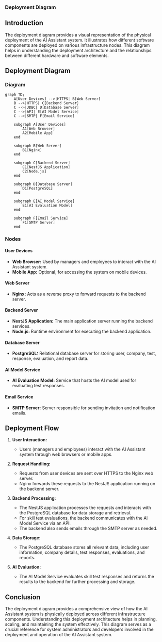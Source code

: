 ### Deployment Diagram

## Introduction

The deployment diagram provides a visual representation of the physical deployment of the AI Assistant system. It illustrates how different software components are deployed on various infrastructure nodes. This diagram helps in understanding the deployment architecture and the relationships between different hardware and software elements.

## Deployment Diagram

### Diagram

```mermaid
graph TD;
    A[User Devices] -->|HTTPS| B[Web Server]
    B -->|HTTPS| C[Backend Server]
    C -->|JDBC| D[Database Server]
    C -->|API| E[AI Model Service]
    C -->|SMTP| F[Email Service]

    subgraph A[User Devices]
        A1[Web Browser]
        A2[Mobile App]
    end

    subgraph B[Web Server]
        B1[Nginx]
    end

    subgraph C[Backend Server]
        C1[NestJS Application]
        C2[Node.js]
    end

    subgraph D[Database Server]
        D1[PostgreSQL]
    end

    subgraph E[AI Model Service]
        E1[AI Evaluation Model]
    end

    subgraph F[Email Service]
        F1[SMTP Server]
    end
```

### Nodes

#### User Devices

- **Web Browser:** Used by managers and employees to interact with the AI Assistant system.
- **Mobile App:** Optional, for accessing the system on mobile devices.

#### Web Server

- **Nginx:** Acts as a reverse proxy to forward requests to the backend server.

#### Backend Server

- **NestJS Application:** The main application server running the backend services.
- **Node.js:** Runtime environment for executing the backend application.

#### Database Server

- **PostgreSQL:** Relational database server for storing user, company, test, response, evaluation, and report data.

#### AI Model Service

- **AI Evaluation Model:** Service that hosts the AI model used for evaluating test responses.

#### Email Service

- **SMTP Server:** Server responsible for sending invitation and notification emails.

## Deployment Flow

1. **User Interaction:**
   - Users (managers and employees) interact with the AI Assistant system through web browsers or mobile apps.

2. **Request Handling:**
   - Requests from user devices are sent over HTTPS to the Nginx web server.
   - Nginx forwards these requests to the NestJS application running on the backend server.

3. **Backend Processing:**
   - The NestJS application processes the requests and interacts with the PostgreSQL database for data storage and retrieval.
   - For skill test evaluations, the backend communicates with the AI Model Service via an API.
   - The backend also sends emails through the SMTP server as needed.

4. **Data Storage:**
   - The PostgreSQL database stores all relevant data, including user information, company details, test responses, evaluations, and reports.

5. **AI Evaluation:**
   - The AI Model Service evaluates skill test responses and returns the results to the backend for further processing and storage.

## Conclusion

The deployment diagram provides a comprehensive view of how the AI Assistant system is physically deployed across different infrastructure components. Understanding this deployment architecture helps in planning, scaling, and maintaining the system effectively. This diagram serves as a crucial reference for system administrators and developers involved in the deployment and operation of the AI Assistant system.